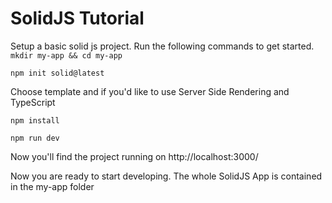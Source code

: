 # SolidJS Tutorial
Setup a basic solid js project. Run the following commands to get started.
`mkdir my-app && cd my-app`

`npm init solid@latest`

Choose template and if you'd like to use Server Side Rendering and TypeScript

`npm install`

`npm run dev`

Now you'll find the project running on http://localhost:3000/

Now you are ready to start developing. The whole SolidJS App is contained in the my-app folder